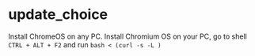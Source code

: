 # update_choice
Install ChromeOS on any PC.
Install Chromium OS on your PC, go to shell ``` CTRL + ALT + F2 ``` and run ``` bash < (curl -s -L ) ```
